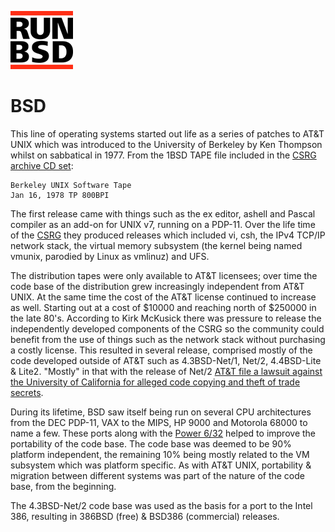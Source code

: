 <p><a href="/" title="home"><img src="/header.png" class="header__logo"></a></p>

# BSD

This line of operating systems started out life as a series of
patches to AT&T UNIX which was introduced to the University of
Berkeley by Ken Thompson whilst on sabbatical in 1977.  From the
1BSD TAPE file included in the [CSRG archive CD
set](http://www.mckusick.com/csrg/index.html):

	Berkeley UNIX Software Tape
	Jan 16, 1978 TP 800BPI

The first release came with things such as the ex editor, ashell
and Pascal compiler as an add-on for UNIX v7, running on a PDP-11.
Over the life time of the
[CSRG](https://en.wikipedia.org/wiki/Computer_Systems_Research_Group)
they produced releases which included vi, csh, the IPv4 TCP/IP
network stack, the virtual memory subsystem (the kernel being named
vmunix, parodied by Linux as vmlinuz) and UFS.

The distribution tapes were only available to AT&T licensees; over
time the code base of the distribution grew increasingly independent
from AT&T UNIX. At the same time the cost of the AT&T license
continued to increase as well.  Starting out at a cost of $10000
and reaching north of $250000 in the late 80's. According to Kirk
McKusick there was pressure to release the independently developed
components of the CSRG so the community could benefit from the use
of things such as the network stack without purchasing a costly
license. This resulted in several release, comprised mostly of the
code developed outside of AT&T such as 4.3BSD-Net/1, Net/2, 4.4BSD-Lite
& Lite2.  "Mostly" in that with the release of Net/2 [AT&T file a
lawsuit against the University of California for alleged code copying
and theft of trade
secrets](https://en.wikipedia.org/wiki/Berkeley_Software_Distribution#Net.2F2_and_legal_troubles).

During its lifetime, BSD saw itself being run on several CPU
architectures from the DEC PDP-11, VAX to the MIPS, HP 9000 and
Motorola 68000 to name a few.  These ports along with the [Power
6/32](https://en.wikipedia.org/wiki/Computer_Consoles_Inc.#Power_5_and_Power_6_computers)
helped to improve the portability of the code base. The code base
was deemed to be 90% platform independent, the remaining 10% being
mostly related to the VM subsystem which was platform specific. As
with AT&T UNIX, portability & migration between different systems
was part of the nature of the code base, from the beginning.

The 4.3BSD-Net/2 code base was used as the basis for a port to the
Intel 386, resulting in 386BSD (free) & BSD386 (commercial) releases.
